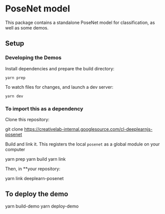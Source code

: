 # PoseNet model

This package contains a standalone PoseNet model for classification,
as well as some demos.

## Setup

### Developing the Demos

Install dependencies and prepare the build directory:

    yarn prep

To watch files for changes, and launch a dev server:

    yarn dev

### To import this as a dependency

Clone this repository:

   git clone https://creativelab-internal.googlesource.com/cl-deeplearnjs-posenet

Build and link it.  This registers the local `posenet` as a global module on your computer

   yarn prep
   yarn build
   yarn link

Then, in **your repository:

   yarn link deeplearn-posenet

## To deploy the demo

   yarn build-demo
   yarn deploy-demo

